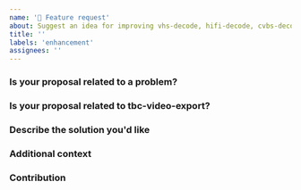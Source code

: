 ```yaml
---
name: '🚀 Feature request'
about: Suggest an idea for improving vhs-decode, hifi-decode, cvbs-decode or tbc-video-export
title: ''
labels: 'enhancement'
assignees: ''
---
```


### Is your proposal related to a problem?

<!--
  Provide a clear and concise description of what the problem is.
  For example, "I'm always frustrated when..."
-->

### Is your proposal related to tbc-video-export?

<!-- if so visit its repo here https://github.com/JuniorIsAJitterbug/tbc-video-export/issues."
-->

### Describe the solution you'd like

<!--
  Provide a clear and concise description of what you want to happen.
-->

### Additional context

<!--
  Is there anything else you can add about the proposal?
  You might want to link to related issues here, if you haven't already.
-->

### Contribution

<!--
  Are you able to create a PR (Pull Request) for this?
-->
